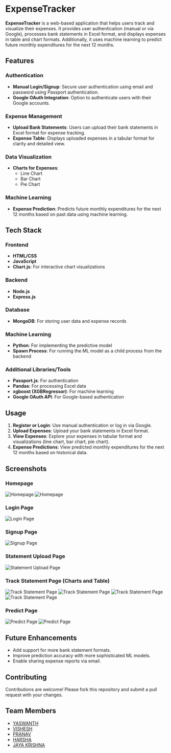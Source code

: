 # ExpenseTracker

**ExpenseTracker** is a web-based application that helps users track and visualize their expenses. It provides user authentication (manual or via Google), processes bank statements in Excel format, and displays expenses in table and chart formats. Additionally, it uses machine learning to predict future monthly expenditures for the next 12 months.

## Features

### Authentication
- **Manual Login/Signup**: Secure user authentication using email and password using Passport authentication.
- **Google OAuth Integration**: Option to authenticate users with their Google accounts.

### Expense Management
- **Upload Bank Statements**: Users can upload their bank statements in Excel format for expense tracking.
- **Expense Table**: Displays uploaded expenses in a tabular format for clarity and detailed view.

### Data Visualization
- **Charts for Expenses**:
  - Line Chart
  - Bar Chart
  - Pie Chart

### Machine Learning
- **Expense Prediction**: Predicts future monthly expenditures for the next 12 months based on past data using machine learning.

## Tech Stack

### Frontend
- **HTML/CSS**
- **JavaScript**
- **Chart.js**: For interactive chart visualizations

### Backend
- **Node.js**
- **Express.js**

### Database
- **MongoDB**: For storing user data and expense records

### Machine Learning
- **Python**: For implementing the predictive model
- **Spawn Process**: For running the ML model as a child process from the backend

### Additional Libraries/Tools
- **Passport.js**: For authentication
- **Pandas**: For processing Excel data
- **xgboost (XGBRegressor)**: For machine learning
- **Google OAuth API**: For Google-based authentication

## Usage

1. **Register or Login**: Use manual authentication or log in via Google.
2. **Upload Expenses**: Upload your bank statements in Excel format.
3. **View Expenses**: Explore your expenses in tabular format and visualizations (line chart, bar chart, pie chart).
4. **Expense Predictions**: View predicted monthly expenditures for the next 12 months based on historical data.

## Screenshots

### Homepage
![Homepage](images/homepage1.png)
![Homepage](images/homepage2.png)

### Login Page
![Login Page](images/login%20page.png)

### Signup Page
![Signup Page](images/signup%20page.png)

### Statement Upload Page
![Statement Upload Page](images/statement%20upload.png)

### Track Statement Page (Charts and Table)
![Track Statement Page](images/track%20statement(Bar%20chart).png)
![Track Statement Page](images/track%20statement(Line%20chart).png)
![Track Statement Page](images/track%20statement(Pie%20chart).png)
![Track Statement Page](images/track%20statement(Table).png)

### Predict Page
![Predict Page](images/prediction%20page(charts).png)
![Predict Page](images/prediction%20page(table).png)

## Future Enhancements
- Add support for more bank statement formats.
- Improve prediction accuracy with more sophisticated ML models.
- Enable sharing expense reports via email.

## Contributing
Contributions are welcome! Please fork this repository and submit a pull request with your changes.


## Team Members

- [YASWANTH](https://github.com/Yaswanth-Kalla)
- [VISHESH](https://github.com/VisheshChowdary)
- [PRANAV](https://github.com/Pranav4005)
- [HARSHA](https://github.com/b-harsha-v)
- [JAYA KRISHNA](https://github.com/Krishna-JK-14)





